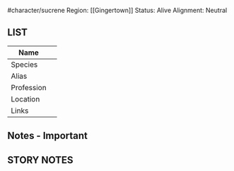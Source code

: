 #character/sucrene 
Region: [[Gingertown]]
Status: Alive
Alignment: Neutral

## LIST

| Name |  |
| --- | --- |
| Species |  |
| Alias |  |
| Profession |  |
| Location |  |
| Links |  |

## Notes - Important

## STORY NOTES
